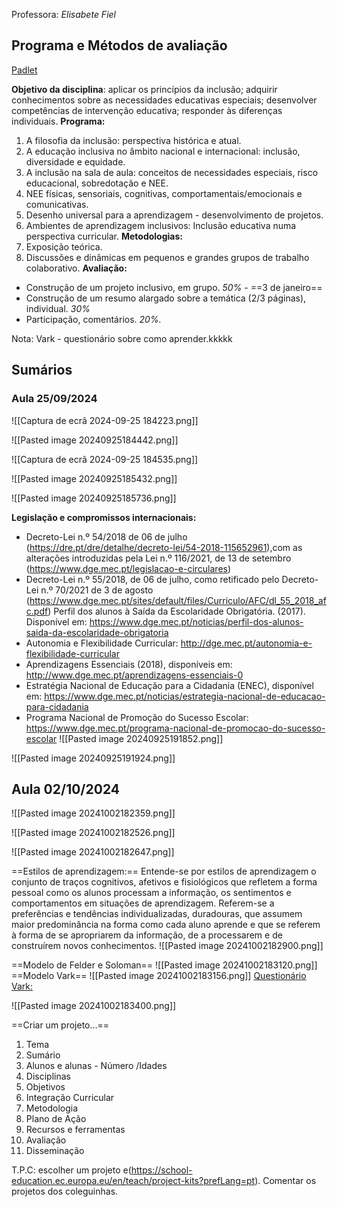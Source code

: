 Professora: *Elisabete Fiel*
## Programa e Métodos de avaliação

[Padlet](https://padlet.com/fiel_elisabete/inclus-o-6hxoyma2o7yl)

**Objetivo da disciplina**: aplicar os princípios da inclusão; adquirir conhecimentos sobre as necessidades educativas especiais; desenvolver competências de intervenção educativa; responder às diferenças individuais.
**Programa:**

1. A filosofia da inclusão: perspectiva histórica e atual.
2. A educação inclusiva no âmbito nacional e internacional: inclusão, diversidade e equidade.
3. A inclusão na sala de aula: conceitos de necessidades especiais, risco educacional, sobredotação e NEE.
4. NEE físicas, sensoriais, cognitivas, comportamentais/emocionais e comunicativas.
5. Desenho universal para a aprendizagem - desenvolvimento de projetos.
6. Ambientes de aprendizagem inclusivos: Inclusão educativa numa perspectiva curricular. 
**Metodologias:**
1. Exposição teórica.
2. Discussões e dinâmicas em pequenos e grandes grupos de trabalho colaborativo.
**Avaliação:**
- Construção de um projeto inclusivo, em grupo. *50%* - ==3 de janeiro==
- Construção de um resumo alargado sobre a temática (2/3 páginas), individual. *30%*
- Participação, comentários. *20%.*

Nota: Vark - questionário sobre como aprender.kkkkk

## Sumários
### Aula 25/09/2024

![[Captura de ecrã 2024-09-25 184223.png]]


![[Pasted image 20240925184442.png]]


![[Captura de ecrã 2024-09-25 184535.png]]

![[Pasted image 20240925185432.png]]

![[Pasted image 20240925185736.png]]

**Legislação e compromissos internacionais:**
- Decreto-Lei n.º 54/2018 de 06 de julho (https://dre.pt/dre/detalhe/decreto-lei/54-2018-115652961),com as alterações introduzidas pela Lei n.º 116/2021, de 13 de setembro (https://www.dge.mec.pt/legislacao-e-circulares)
- Decreto-Lei n.º 55/2018, de 06 de julho, como retificado pelo Decreto-Lei n.º 70/2021 de 3 de agosto (https://www.dge.mec.pt/sites/default/files/Curriculo/AFC/dl_55_2018_afc.pdf) Perfil dos alunos à Saída da Escolaridade Obrigatória. (2017). Disponível em: https://www.dge.mec.pt/noticias/perfil-dos-alunos-saida-da-escolaridade-obrigatoria
- Autonomia e Flexibilidade Curricular: http://dge.mec.pt/autonomia-e-flexibilidade-curricular 
- Aprendizagens Essenciais (2018), disponíveis em: http://www.dge.mec.pt/aprendizagens-essenciais-0
- Estratégia Nacional de Educação para a Cidadania (ENEC), disponível em: https://www.dge.mec.pt/noticias/estrategia-nacional-de-educacao-para-cidadania
- Programa Nacional de Promoção do Sucesso Escolar: https://www.dge.mec.pt/programa-nacional-de-promocao-do-sucesso-escolar
![[Pasted image 20240925191852.png]]

![[Pasted image 20240925191924.png]]


## Aula 02/10/2024
![[Pasted image 20241002182359.png]]

![[Pasted image 20241002182526.png]]

![[Pasted image 20241002182647.png]]

==Estilos de aprendizagem:==
Entende-se por estilos de aprendizagem o conjunto de traços cognitivos, afetivos e fisiológicos que refletem a forma pessoal como os alunos processam a informação, os sentimentos e comportamentos em situações de aprendizagem. Referem-se a preferências e tendências individualizadas, duradouras, que assumem maior predominância na forma como cada aluno aprende e que se referem à forma de se apropriarem da informação, de a processarem e de construírem novos conhecimentos.
![[Pasted image 20241002182900.png]]

==Modelo de Felder e Soloman==
![[Pasted image 20241002183120.png]]
==Modelo Vark==
![[Pasted image 20241002183156.png]]
[Questionário Vark:](https://vark-learn.com/questionario-vark-2/)

![[Pasted image 20241002183400.png]]

==Criar um projeto...==
1. Tema
2. Sumário
3. Alunos e alunas - Número /Idades
4. Disciplinas
5. Objetivos
6. Integração Curricular
7. Metodologia
8. Plano de Ação
9. Recursos e ferramentas
10. Avaliação
11. Disseminação

T.P.C: escolher um projeto e(https://school-education.ec.europa.eu/en/teach/project-kits?prefLang=pt). Comentar os projetos dos coleguinhas.
